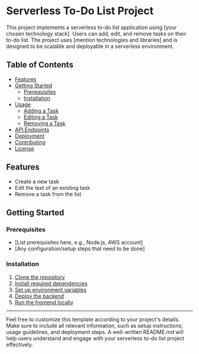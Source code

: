 # Serverless To-Do List Project

This project implements a serverless to-do list application using [your chosen technology stack]. Users can add, edit, and remove tasks on their to-do list. The project uses [mention technologies and libraries] and is designed to be scalable and deployable in a serverless environment.

## Table of Contents

- [Features](#features)
- [Getting Started](#getting-started)
  - [Prerequisites](#prerequisites)
  - [Installation](#installation)
- [Usage](#usage)
  - [Adding a Task](#adding-a-task)
  - [Editing a Task](#editing-a-task)
  - [Removing a Task](#removing-a-task)
- [API Endpoints](#api-endpoints)
- [Deployment](#deployment)
- [Contributing](#contributing)
- [License](#license)

## Features

- Create a new task
- Edit the text of an existing task
- Remove a task from the list

## Getting Started

### Prerequisites

- [List prerequisites here, e.g., Node.js, AWS account]
- [Any configuration/setup steps that need to be done]

### Installation

1. [Clone the repository](#)
2. [Install required dependencies](#)
3. [Set up environment variables](#)
4. [Deploy the backend](#)
5. [Run the frontend locally](#)

---

Feel free to customize this template according to your project's details. Make sure to include all relevant information, such as setup instructions, usage guidelines, and deployment steps. A well-written README.md will help users understand and engage with your serverless to-do list project effectively.
